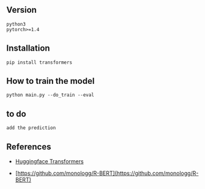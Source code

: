 ## Version
    python3
    pytorch>=1.4
## Installation
    pip install transformers
## How to train the model
    python main.py --do_train --eval
## to do
    add the prediction
## References
* [Huggingface Transformers](https://github.com/huggingface/transformers)

* [https://github.com/monologg/R-BERT](https://github.com/monologg/R-BERT)
